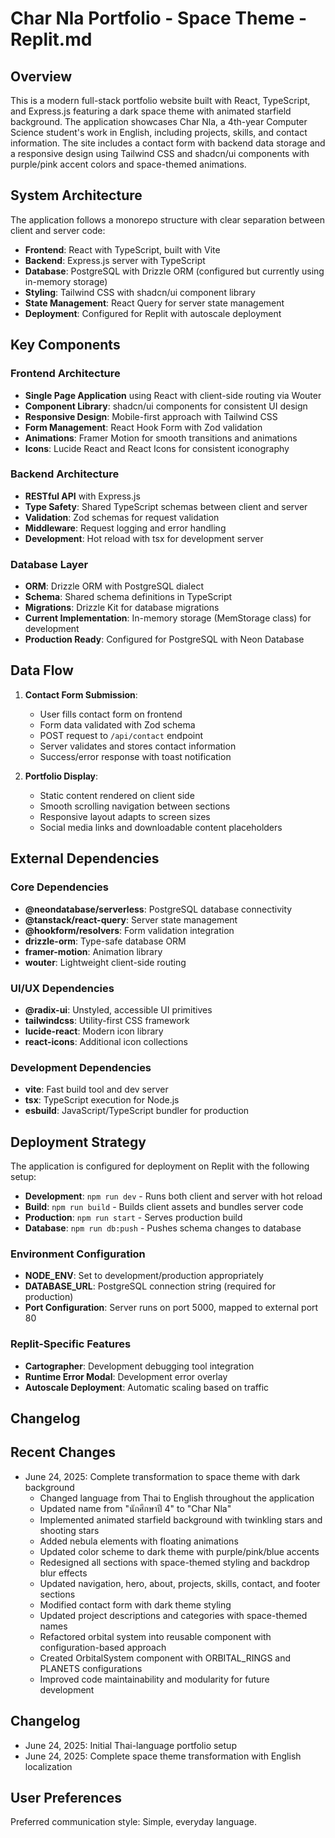 # Char Nla Portfolio - Space Theme - Replit.md

## Overview

This is a modern full-stack portfolio website built with React, TypeScript, and Express.js featuring a dark space theme with animated starfield background. The application showcases Char Nla, a 4th-year Computer Science student's work in English, including projects, skills, and contact information. The site includes a contact form with backend data storage and a responsive design using Tailwind CSS and shadcn/ui components with purple/pink accent colors and space-themed animations.

## System Architecture

The application follows a monorepo structure with clear separation between client and server code:

- **Frontend**: React with TypeScript, built with Vite
- **Backend**: Express.js server with TypeScript
- **Database**: PostgreSQL with Drizzle ORM (configured but currently using in-memory storage)
- **Styling**: Tailwind CSS with shadcn/ui component library
- **State Management**: React Query for server state management
- **Deployment**: Configured for Replit with autoscale deployment

## Key Components

### Frontend Architecture
- **Single Page Application** using React with client-side routing via Wouter
- **Component Library**: shadcn/ui components for consistent UI design
- **Responsive Design**: Mobile-first approach with Tailwind CSS
- **Form Management**: React Hook Form with Zod validation
- **Animations**: Framer Motion for smooth transitions and animations
- **Icons**: Lucide React and React Icons for consistent iconography

### Backend Architecture
- **RESTful API** with Express.js
- **Type Safety**: Shared TypeScript schemas between client and server
- **Validation**: Zod schemas for request validation
- **Middleware**: Request logging and error handling
- **Development**: Hot reload with tsx for development server

### Database Layer
- **ORM**: Drizzle ORM with PostgreSQL dialect
- **Schema**: Shared schema definitions in TypeScript
- **Migrations**: Drizzle Kit for database migrations
- **Current Implementation**: In-memory storage (MemStorage class) for development
- **Production Ready**: Configured for PostgreSQL with Neon Database

## Data Flow

1. **Contact Form Submission**:
   - User fills contact form on frontend
   - Form data validated with Zod schema
   - POST request to `/api/contact` endpoint
   - Server validates and stores contact information
   - Success/error response with toast notification

2. **Portfolio Display**:
   - Static content rendered on client side
   - Smooth scrolling navigation between sections
   - Responsive layout adapts to screen sizes
   - Social media links and downloadable content placeholders

## External Dependencies

### Core Dependencies
- **@neondatabase/serverless**: PostgreSQL database connectivity
- **@tanstack/react-query**: Server state management
- **@hookform/resolvers**: Form validation integration
- **drizzle-orm**: Type-safe database ORM
- **framer-motion**: Animation library
- **wouter**: Lightweight client-side routing

### UI/UX Dependencies
- **@radix-ui**: Unstyled, accessible UI primitives
- **tailwindcss**: Utility-first CSS framework
- **lucide-react**: Modern icon library
- **react-icons**: Additional icon collections

### Development Dependencies
- **vite**: Fast build tool and dev server
- **tsx**: TypeScript execution for Node.js
- **esbuild**: JavaScript/TypeScript bundler for production

## Deployment Strategy

The application is configured for deployment on Replit with the following setup:

- **Development**: `npm run dev` - Runs both client and server with hot reload
- **Build**: `npm run build` - Builds client assets and bundles server code
- **Production**: `npm run start` - Serves production build
- **Database**: `npm run db:push` - Pushes schema changes to database

### Environment Configuration
- **NODE_ENV**: Set to development/production appropriately
- **DATABASE_URL**: PostgreSQL connection string (required for production)
- **Port Configuration**: Server runs on port 5000, mapped to external port 80

### Replit-Specific Features
- **Cartographer**: Development debugging tool integration
- **Runtime Error Modal**: Development error overlay
- **Autoscale Deployment**: Automatic scaling based on traffic

## Changelog

## Recent Changes

- June 24, 2025: Complete transformation to space theme with dark background
  - Changed language from Thai to English throughout the application
  - Updated name from "นักศึกษาปี 4" to "Char Nla"
  - Implemented animated starfield background with twinkling stars and shooting stars
  - Added nebula elements with floating animations
  - Updated color scheme to dark theme with purple/pink/blue accents
  - Redesigned all sections with space-themed styling and backdrop blur effects
  - Updated navigation, hero, about, projects, skills, contact, and footer sections
  - Modified contact form with dark theme styling
  - Updated project descriptions and categories with space-themed names
  - Refactored orbital system into reusable component with configuration-based approach
  - Created OrbitalSystem component with ORBITAL_RINGS and PLANETS configurations
  - Improved code maintainability and modularity for future development

## Changelog

- June 24, 2025: Initial Thai-language portfolio setup
- June 24, 2025: Complete space theme transformation with English localization

## User Preferences

Preferred communication style: Simple, everyday language.
